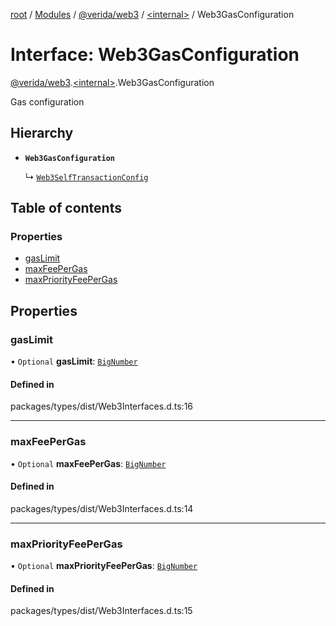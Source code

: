 [root](../README.md) / [Modules](../modules.md) / [@verida/web3](../modules/verida_web3.md) / [<internal\>](../modules/verida_web3._internal_.md) / Web3GasConfiguration

# Interface: Web3GasConfiguration

[@verida/web3](../modules/verida_web3.md).[<internal\>](../modules/verida_web3._internal_.md).Web3GasConfiguration

Gas configuration

## Hierarchy

- **`Web3GasConfiguration`**

  ↳ [`Web3SelfTransactionConfig`](verida_web3._internal_.Web3SelfTransactionConfig.md)

## Table of contents

### Properties

- [gasLimit](verida_web3._internal_.Web3GasConfiguration.md#gaslimit)
- [maxFeePerGas](verida_web3._internal_.Web3GasConfiguration.md#maxfeepergas)
- [maxPriorityFeePerGas](verida_web3._internal_.Web3GasConfiguration.md#maxpriorityfeepergas)

## Properties

### gasLimit

• `Optional` **gasLimit**: [`BigNumber`](../classes/verida_web3._internal_.BigNumber.md)

#### Defined in

packages/types/dist/Web3Interfaces.d.ts:16

___

### maxFeePerGas

• `Optional` **maxFeePerGas**: [`BigNumber`](../classes/verida_web3._internal_.BigNumber.md)

#### Defined in

packages/types/dist/Web3Interfaces.d.ts:14

___

### maxPriorityFeePerGas

• `Optional` **maxPriorityFeePerGas**: [`BigNumber`](../classes/verida_web3._internal_.BigNumber.md)

#### Defined in

packages/types/dist/Web3Interfaces.d.ts:15
